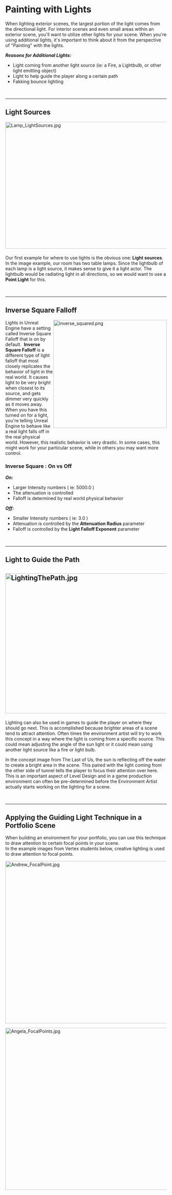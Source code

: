 # Painting with Lights

<p>When lighting exterior scenes, the largest portion of the light comes from the directional light. For interior scenes and even small areas within an exterior scene, you'll want to utilize other lights for your scene. When you're using additional lights, it's important to think about it from the perspective of "Painting" with the lights.</p>
<p><em><strong>Reasons for Additional Lights:</strong></em></p>
<ul>
<li>Light coming from another light source (ie: a Fire, a Lightbulb, or other light emitting object)</li>
<li>Light to help guide the player along a certain path</li>
<li>Fakking bounce lighting</li>
</ul>
<p>&nbsp;</p>
<hr>
<h2>Light Sources</h2>
<p><img style="float: right; margin: 0 0 20px 20px;" src="https://vertexschool.instructure.com/courses/17/files/899/preview?verifier=9akENDLLPYMTdQbJDYl91lDSMK98rtT881hUkKky" alt="Lamp_LightSources.jpg" width="700" height="396" data-api-endpoint="https://vertexschool.instructure.com/api/v1/courses/17/files/899" data-api-returntype="File"></p>
<p>Our first example for where to use lights is the obvious one:<strong> Light sources</strong>. In the image example, our room has two table lamps. Since the lightbulb of each lamp is a light source, it makes sense to give it a light actor. The lightbulb would be radiating light in all directions, so we would want to use a <strong>Point Light</strong> for this.</p>
<p>&nbsp;</p>
<hr style="clear: both;">
<h2>Inverse Square Falloff</h2>
<p><img style="float: right; margin: 0 0 20px;" src="https://vertexschool.instructure.com/courses/17/files/892/preview?verifier=l8ZkZdmvQA3wcB2NEOitGQqevOnpzVJuLqyHKy6o" alt="inverse_squared.png" width="354" height="338" data-api-endpoint="https://vertexschool.instructure.com/api/v1/courses/17/files/892" data-api-returntype="File"></p>
<p>Lights in Unreal Engine have a setting called Inverse Square Falloff that is on by default.&nbsp; <strong>Inverse Square Falloff</strong> is a different type of light falloff that most closely replicates the behavior of light in the real world. It causes light to be very bright when closest to its source, and gets dimmer very quickly as it moves away.&nbsp; When you have this turned on for a light, you're telling Unreal Engine to behave like a real light falls off in the real physical world. However, this realistic behavior is very drastic. In some cases, this might work for your particular scene, while in others you may want more control.</p>
<h3>Inverse Square : On vs Off</h3>
<p><em><strong>On:</strong></em></p>
<ul>
<li>Larger Intensity numbers ( ie: 5000.0 )</li>
<li>The attenuation is controlled</li>
<li>Falloff is determined by real world physical behavior</li>
</ul>
<p><em><strong>Off:</strong></em></p>
<ul>
<li>Smaller Intensity numbers ( ie: 3.0 )</li>
<li>Attenuation is controlled by the <strong>Attenuation Radius</strong> parameter</li>
<li>Falloff is controlled by the <strong>Light Falloff Exponent</strong> parameter</li>
</ul>
<p>&nbsp;</p>
<hr style="clear: both;">
<h2>Light to Guide the Path</h2>
<h2><img style="float: right; margin: 0 0 20px;" src="https://vertexschool.instructure.com/courses/17/files/919/preview?verifier=RpB40QFwP3Ca5ujimPbmqUnEhdesf9pxjFKElhAg" alt="LightingThePath.jpg" width="700" height="438" data-api-endpoint="https://vertexschool.instructure.com/api/v1/courses/17/files/919" data-api-returntype="File"></h2>
<p>Lighting can also be used in games to guide the player on where they should go next. This is accomplished because brighter areas of a scene tend to attract attention. Often times the environment artist will try to work this concept in a way where the light is coming from a specific source. This could mean adjusting the angle of the sun light or it could mean using another light source like a fire or light bulb.</p>
<p>In the concept image from The Last of Us, the sun is reflecting off the water to create a bright area in the scene. This paired with the light coming from the other side of tunnel tells the player to focus their attention over here. This is an important aspect of Level Design and in a game production environment can often be pre-determined before the Environment Artist actually starts working on the lighting for a scene.</p>
<p>&nbsp;</p>
<hr style="clear: both;">
<h2>Applying the Guiding Light Technique in a Portfolio Scene</h2>
<p>When building an environment for your portfolio, you can use this technique to draw attention to certain focal points in your scene. <br>In the example images from Vertex students below, creative lighting is used to draw attention to focal points.</p>
<p><img src="https://vertexschool.instructure.com/courses/17/files/889/preview?verifier=yP4ev5w3xItrslUhHU0HXYE5mWWkQ5bVUziEy2YU" alt="Andrew_FocalPoint.jpg" width="900" height="507" data-api-endpoint="https://vertexschool.instructure.com/api/v1/courses/17/files/889" data-api-returntype="File"></p>
<p><img src="https://vertexschool.instructure.com/courses/17/files/885/preview?verifier=xWvXh6LhaIOkM4Sx95aOYh7cK5sVWgt0FNMP62FA" alt="Angela_FocalPoints.jpg" width="900" height="507" data-api-endpoint="https://vertexschool.instructure.com/api/v1/courses/17/files/885" data-api-returntype="File"></p>
<p>&nbsp;</p>